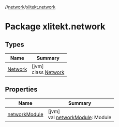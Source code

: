 //[network](../../index.md)/[xlitekt.network](index.md)

# Package xlitekt.network

## Types

| Name | Summary |
|---|---|
| [Network](-network/index.md) | [jvm]<br>class [Network](-network/index.md) |

## Properties

| Name | Summary |
|---|---|
| [networkModule](network-module.md) | [jvm]<br>val [networkModule](network-module.md): Module |
